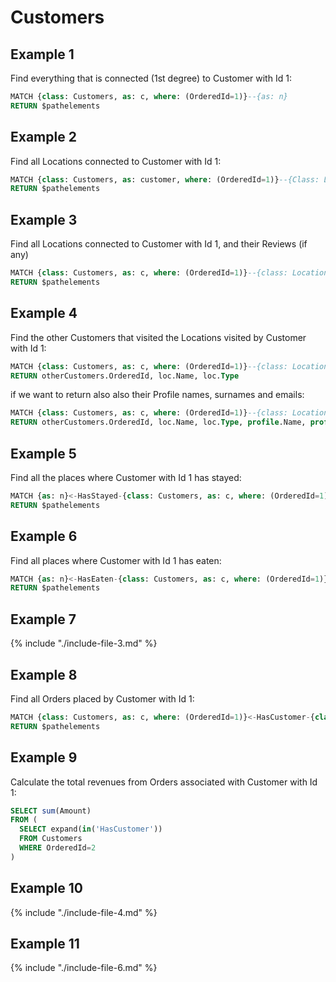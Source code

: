 
# Customers 
	
## Example 1

Find everything that is connected (1st degree) to Customer with Id 1:

```sql
MATCH {class: Customers, as: c, where: (OrderedId=1)}--{as: n} 
RETURN $pathelements
```


## Example 2

Find all Locations connected to Customer with Id 1:

```sql
MATCH {class: Customers, as: customer, where: (OrderedId=1)}--{Class: Locations} 
RETURN $pathelements
```


## Example 3

Find all Locations connected to Customer with Id 1, and their Reviews (if any)
 
```sql
MATCH {class: Customers, as: c, where: (OrderedId=1)}--{class: Locations, as: loc}-HasReview-{class: Reviews, as: r, optional: true} 
RETURN $pathelements
```


## Example 4

Find the other Customers that visited the Locations visited by Customer with Id 1:

```sql
MATCH {class: Customers, as: c, where: (OrderedId=1)}--{class: Locations, as: loc}--{class: Customers, as: otherCustomers, where: (OrderedId<>1)} 
RETURN otherCustomers.OrderedId, loc.Name, loc.Type
```

if we want to return also also their Profile names, surnames and emails:

```sql
MATCH {class: Customers, as: c, where: (OrderedId=1)}--{class: Locations, as: loc}--{class: Customers, as: otherCustomers, where: (OrderedId<>1)}-HasProfile->{class: Profiles, as: profile} 
RETURN otherCustomers.OrderedId, loc.Name, loc.Type, profile.Name, profile.Surname, profile.Email
```


## Example 5

Find all the places where Customer with Id 1 has stayed:

```sql
MATCH {as: n}<-HasStayed-{class: Customers, as: c, where: (OrderedId=1)} 
RETURN $pathelements
```


## Example 6

Find all places where Customer with Id 1 has eaten:

```sql
MATCH {as: n}<-HasEaten-{class: Customers, as: c, where: (OrderedId=1)} 
RETURN $pathelements
```

## Example 7

{% include "./include-file-3.md" %}


## Example 8

Find all Orders placed by Customer with Id 1:

```sql
MATCH {class: Customers, as: c, where: (OrderedId=1)}<-HasCustomer-{class: Orders, as: o} 
RETURN $pathelements
```

## Example 9

Calculate the total revenues from Orders associated with Customer with Id 1:

```sql
SELECT sum(Amount) 
FROM (
  SELECT expand(in('HasCustomer'))
  FROM Customers
  WHERE OrderedId=2
)
```

## Example 10

{% include "./include-file-4.md" %}


## Example 11

{% include "./include-file-6.md" %}